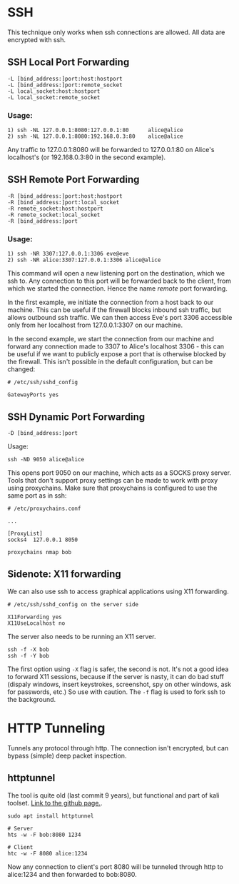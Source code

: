 # SSH

This technique only works when ssh connections are allowed. All data are encrypted with ssh.

## SSH Local Port Forwarding

```
-L [bind_address:]port:host:hostport
-L [bind_address:]port:remote_socket
-L local_socket:host:hostport
-L local_socket:remote_socket
```

### Usage:

```
1) ssh -NL 127.0.0.1:8080:127.0.0.1:80      alice@alice
2) ssh -NL 127.0.0.1:8080:192.168.0.3:80    alice@alice
```

Any traffic to 127.0.0.1:8080 will be forwarded to 127.0.0.1:80 on Alice's localhost's (or 192.168.0.3:80 in the second example).

## SSH Remote Port Forwarding

```
-R [bind_address:]port:host:hostport
-R [bind_address:]port:local_socket
-R remote_socket:host:hostport
-R remote_socket:local_socket
-R [bind_address:]port
```

### Usage:

```
1) ssh -NR 3307:127.0.0.1:3306 eve@eve
2) ssh -NR alice:3307:127.0.0.1:3306 alice@alice
```

This command will open a new listening port on the destination, which we ssh to. Any connection to this port will be forwarded back to the client, from which we started the connection. Hence the name *remote* port forwarding.

In the first example, we initiate the connection from a host back to our machine. This can be useful if the firewall blocks inbound ssh traffic, but allows outbound ssh traffic. We can then access Eve's port 3306 accessible only from her localhost from 127.0.0.1:3307 on our machine.

In the second example, we start the connection from our machine and forward any connection made to 3307 to Alice's localhost 3306 - this can be useful if we want to publicly expose a port that is otherwise blocked by the firewall. This isn't possible in the default configuration, but can be changed:

```
# /etc/ssh/sshd_config

GatewayPorts yes
```

## SSH Dynamic Port Forwarding

```
-D [bind_address:]port
```

Usage:

```
ssh -ND 9050 alice@alice
```

This opens port 9050 on our machine, which acts as a SOCKS proxy server. Tools that don't support proxy settings can be made to work with proxy using proxychains. Make sure that proxychains is configured to use the same port as in ssh:

```
# /etc/proxychains.conf

...

[ProxyList]
socks4  127.0.0.1 8050
```

```
proxychains nmap bob
```

## Sidenote: X11 forwarding

We can also use ssh to access graphical applications using X11 forwarding.

```
# /etc/ssh/sshd_config on the server side

X11Forwarding yes
X11UseLocalhost no
```

The server also needs to be running an X11 server.

```
ssh -f -X bob
ssh -f -Y bob
```

The first option using `-X` flag is safer, the second is not. It's not a good idea to forward X11 sessions, because if the server is nasty, it can do bad stuff (dispaly windows, insert keystrokes, screenshot, spy on other windows, ask for passwords, etc.) So use with caution. The `-f` flag is used to fork ssh to the background.

# HTTP Tunneling

Tunnels any protocol through http. The connection isn't encrypted, but can bypass (simple) deep packet inspection. 

## httptunnel


The tool is quite old (last commit 9 years), but functional and part of kali toolset. [Link to the github page.](www.gnu.org/software/httptunnel/).

```
sudo apt install httptunnel

# Server
hts -w -F bob:8080 1234

# Client
htc -w -F 8080 alice:1234 
```

Now any connection to client's port 8080 will be tunneled through http to alice:1234 and then forwarded to bob:8080.
